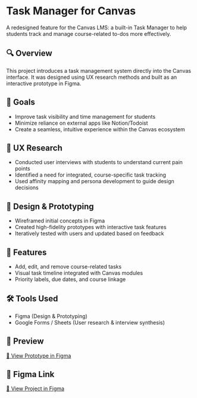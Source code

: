 # Task Manager for Canvas

A redesigned feature for the Canvas LMS: a built-in Task Manager to help students track and manage course-related to-dos more effectively.

## 🔍 Overview

This project introduces a task management system directly into the Canvas interface. It was designed using UX research methods and built as an interactive prototype in Figma.

## 🎯 Goals

- Improve task visibility and time management for students
- Minimize reliance on external apps like Notion/Todoist
- Create a seamless, intuitive experience within the Canvas ecosystem

## 🧠 UX Research

- Conducted user interviews with students to understand current pain points
- Identified a need for integrated, course-specific task tracking
- Used affinity mapping and persona development to guide design decisions

## 🎨 Design & Prototyping

- Wireframed initial concepts in Figma
- Created high-fidelity prototypes with interactive task features
- Iteratively tested with users and updated based on feedback

## 📂 Features

- Add, edit, and remove course-related tasks
- Visual task timeline integrated with Canvas modules
- Priority labels, due dates, and course linkage

## 🛠️ Tools Used

- Figma (Design & Prototyping)
- Google Forms / Sheets (User research & interview synthesis)

## 📸 Preview
[🔗 View Prototype in Figma](https://www.figma.com/proto/qPy1d2oEV75PPFCPaIBSRF/Pilates-Princesses-Project-3-Wireframes-and-Prototypes?page-id=98%3A3989&node-id=98-6565&starting-point-node-id=98%3A6359&t=kCrGICfmIX44FdHG-1)  


## 📎 Figma Link

[🔗 View Project in Figma](https://www.figma.com/design/qPy1d2oEV75PPFCPaIBSRF/Pilates-Princesses-Project-3-Wireframes-and-Prototypes?node-id=0-1&t=5uHkAjsBntNFizDY-1)  

